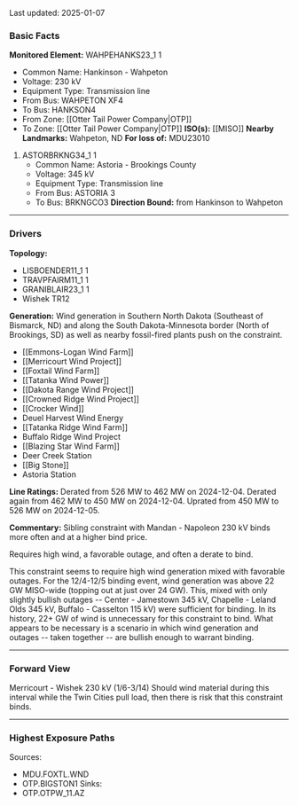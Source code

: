 Last updated: 2025-01-07
### Basic Facts
**Monitored Element:** WAHPEHANKS23_1 1
- Common Name: Hankinson - Wahpeton
- Voltage: 230 kV
- Equipment Type: Transmission line
- From Bus: WAHPETON XF4
- To Bus: HANKSON4
- From Zone: [[Otter Tail Power Company|OTP]]
- To Zone: [[Otter Tail Power Company|OTP]]
**ISO(s):** [[MISO]]
**Nearby Landmarks:** Wahpeton, ND
**For loss of:** MDU23010
1. ASTORBRKNG34_1 1
    - Common Name: Astoria - Brookings County
    - Voltage: 345 kV
	- Equipment Type: Transmission line
    - From Bus: ASTORIA 3
    - To Bus: BRKNGCO3
**Direction Bound:** from Hankinson to Wahpeton

---
### Drivers
**Topology:**
- LISBOENDER11_1 1
- TRAVPFAIRM11_1 1
- GRANIBLAIR23_1 1
- Wishek TR12

**Generation:**
Wind generation in Southern North Dakota (Southeast of Bismarck, ND) and along the South Dakota-Minnesota border (North of Brookings, SD) as well as nearby fossil-fired plants push on the constraint.
- [[Emmons-Logan Wind Farm]]
- [[Merricourt Wind Project]]
- [[Foxtail Wind Farm]]
- [[Tatanka Wind Power]]
- [[Dakota Range Wind Project]]
- [[Crowned Ridge Wind Project]]
- [[Crocker Wind]]
- Deuel Harvest Wind Energy
- [[Tatanka Ridge Wind Farm]]
- Buffalo Ridge Wind Project
- [[Blazing Star Wind Farm]]
- Deer Creek Station
- [[Big Stone]]
- Astoria Station

**Line Ratings:**
Derated from 526 MW to 462 MW on 2024-12-04. Derated again from 462 MW to 450 MW on 2024-12-04. Uprated from 450 MW to 526 MW on 2024-12-05.

**Commentary:**
Sibling constraint with Mandan - Napoleon 230 kV binds more often and at a higher bind price.

Requires high wind, a favorable outage, and often a derate to bind.

This constraint seems to require high wind generation mixed with favorable outages. For the 12/4-12/5 binding event, wind generation was above 22 GW MISO-wide (topping out at just over 24 GW). This, mixed with only slightly bullish outages -- Center - Jamestown 345 kV, Chapelle - Leland Olds 345 kV, Buffalo - Casselton 115 kV) were sufficient for binding. In its history, 22+ GW of wind is unnecessary for this constraint to bind. What appears to be necessary is a scenario in which wind generation and outages -- taken together -- are bullish enough to warrant binding.

---
### Forward View
Merricourt - Wishek 230 kV (1/6-3/14) Should wind material during this interval while the Twin Cities pull load, then there is risk that this constraint binds.

---
### Highest Exposure Paths
Sources:
- MDU.FOXTL.WND
- OTP.BIGSTON1
Sinks:
- OTP.OTPW_11.AZ